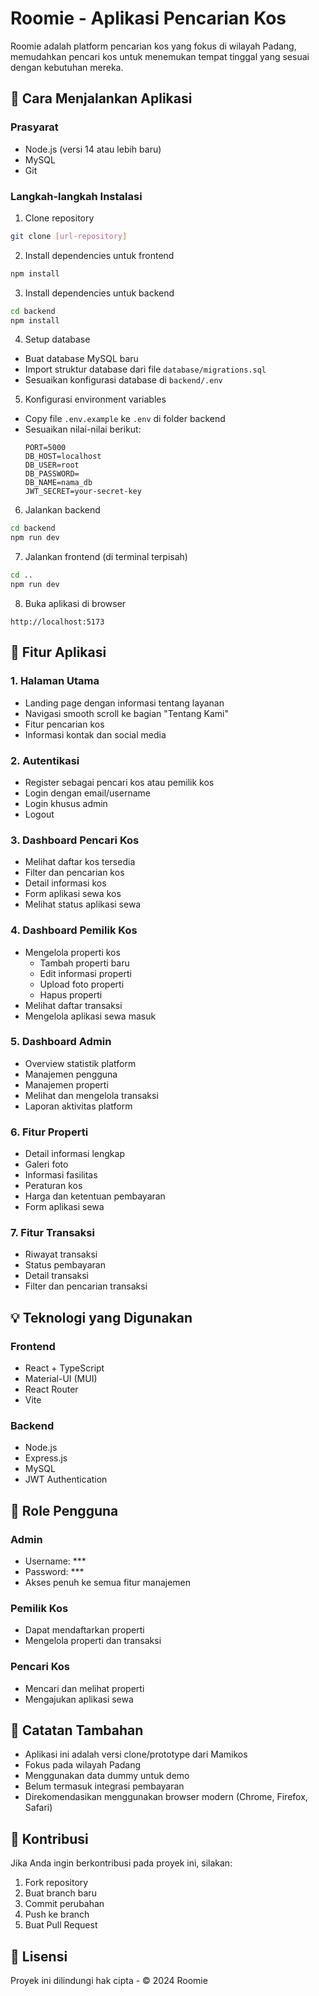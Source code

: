 # Roomie - Aplikasi Pencarian Kos

Roomie adalah platform pencarian kos yang fokus di wilayah Padang, memudahkan pencari kos untuk menemukan tempat tinggal yang sesuai dengan kebutuhan mereka.

## 🚀 Cara Menjalankan Aplikasi

### Prasyarat
- Node.js (versi 14 atau lebih baru)
- MySQL
- Git

### Langkah-langkah Instalasi

1. Clone repository
```bash
git clone [url-repository]
```

2. Install dependencies untuk frontend
```bash
npm install
```

3. Install dependencies untuk backend
```bash
cd backend
npm install
```

4. Setup database
- Buat database MySQL baru
- Import struktur database dari file `database/migrations.sql`
- Sesuaikan konfigurasi database di `backend/.env`

5. Konfigurasi environment variables
- Copy file `.env.example` ke `.env` di folder backend
- Sesuaikan nilai-nilai berikut:
  ```
  PORT=5000
  DB_HOST=localhost
  DB_USER=root
  DB_PASSWORD=
  DB_NAME=nama_db
  JWT_SECRET=your-secret-key
  ```

6. Jalankan backend
```bash
cd backend
npm run dev
```

7. Jalankan frontend (di terminal terpisah)
```bash
cd ..
npm run dev
```

8. Buka aplikasi di browser
```
http://localhost:5173
```

## 🎯 Fitur Aplikasi

### 1. Halaman Utama
- Landing page dengan informasi tentang layanan
- Navigasi smooth scroll ke bagian "Tentang Kami"
- Fitur pencarian kos
- Informasi kontak dan social media

### 2. Autentikasi
- Register sebagai pencari kos atau pemilik kos
- Login dengan email/username
- Login khusus admin
- Logout

### 3. Dashboard Pencari Kos
- Melihat daftar kos tersedia
- Filter dan pencarian kos
- Detail informasi kos
- Form aplikasi sewa kos
- Melihat status aplikasi sewa

### 4. Dashboard Pemilik Kos
- Mengelola properti kos
  - Tambah properti baru
  - Edit informasi properti
  - Upload foto properti
  - Hapus properti
- Melihat daftar transaksi
- Mengelola aplikasi sewa masuk

### 5. Dashboard Admin
- Overview statistik platform
- Manajemen pengguna
- Manajemen properti
- Melihat dan mengelola transaksi
- Laporan aktivitas platform

### 6. Fitur Properti
- Detail informasi lengkap
- Galeri foto
- Informasi fasilitas
- Peraturan kos
- Harga dan ketentuan pembayaran
- Form aplikasi sewa

### 7. Fitur Transaksi
- Riwayat transaksi
- Status pembayaran
- Detail transaksi
- Filter dan pencarian transaksi

## 💡 Teknologi yang Digunakan

### Frontend
- React + TypeScript
- Material-UI (MUI)
- React Router
- Vite

### Backend
- Node.js
- Express.js
- MySQL
- JWT Authentication

## 👥 Role Pengguna

### Admin
- Username: ***
- Password: ***
- Akses penuh ke semua fitur manajemen

### Pemilik Kos
- Dapat mendaftarkan properti
- Mengelola properti dan transaksi

### Pencari Kos
- Mencari dan melihat properti
- Mengajukan aplikasi sewa

## 📝 Catatan Tambahan

- Aplikasi ini adalah versi clone/prototype dari Mamikos
- Fokus pada wilayah Padang
- Menggunakan data dummy untuk demo
- Belum termasuk integrasi pembayaran
- Direkomendasikan menggunakan browser modern (Chrome, Firefox, Safari)

## 🤝 Kontribusi

Jika Anda ingin berkontribusi pada proyek ini, silakan:
1. Fork repository
2. Buat branch baru
3. Commit perubahan
4. Push ke branch
5. Buat Pull Request

## 📄 Lisensi

Proyek ini dilindungi hak cipta - © 2024 Roomie
